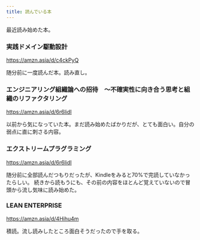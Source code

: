 ```yaml
---
title: 読んでいる本
---
```


最近読み始めた本。

### 実践ドメイン駆動設計
https://amzn.asia/d/c4ckPyQ

随分前に一度読んだ本。読み直し。

### エンジニアリング組織論への招待　～不確実性に向き合う思考と組織のリファクタリング
https://amzn.asia/d/6r6lidI

以前から気になっていた本。まだ読み始めたばかりだが、とても面白い。自分の弱点に直に刺さる内容。

### エクストリームプラグラミング
https://amzn.asia/d/6r6lidI

随分前に全部読んだつもりだったが、Kindleをみると70%で完読していなかったらしい。
続きから読もうにも、その前の内容をほとんど覚えていないので冒頭から流し気味に読み始めた。

### LEAN ENTERPRISE
https://amzn.asia/d/4Hihu4m

積読。流し読みしたところ面白そうだったので手を取る。
